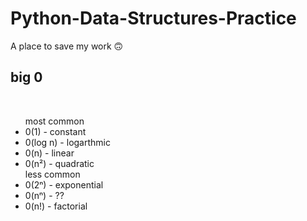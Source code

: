 # Python-Data-Structures-Practice

A place to save my work 🙃

## big 0  
<br>
<ul>
    most common 
    <li>0(1) - constant </li>
    <li>0(log n) - logarthmic </li>
    <li>0(n) - linear </li>
    <li>0(n²) - quadratic </li>
    less common
    <li>0(2ⁿ) - exponential </li>
    <li>0(nⁿ) - ?? </li>
    <li>0(n!) - factorial </li> 